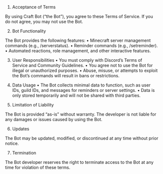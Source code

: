 1. Acceptance of Terms

By using Craft Bot (“the Bot”), you agree to these Terms of Service. If you do not agree, you may not use the Bot.

2. Bot Functionality

The Bot provides the following features:
• Minecraft server management commands (e.g., /serverstatus).
• Reminder commands (e.g., /setreminder).
• Automated reactions, role management, and other interactive features.

3. User Responsibilities
• You must comply with Discord’s Terms of Service and Community Guidelines.
• You agree not to use the Bot for illegal or unauthorized purposes.
• Abuse, misuse, or attempts to exploit the Bot’s commands will result in bans or restrictions.

4. Data Usage
• The Bot collects minimal data to function, such as user IDs, guild IDs, and messages for reminders or server settings.
• Data is only stored temporarily and will not be shared with third parties.

5. Limitation of Liability

The Bot is provided “as-is” without warranty. The developer is not liable for any damages or issues caused by using the Bot.

6. Updates

The Bot may be updated, modified, or discontinued at any time without prior notice.

7. Termination

The Bot developer reserves the right to terminate access to the Bot at any time for violation of these terms.